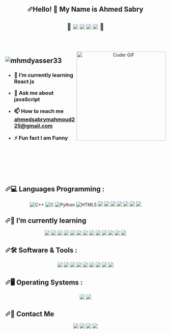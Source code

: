 <article class="markdown-body entry-content container-lg f5" itemprop="text">
        <h1 align="center" dir="auto"><a id="user-content-hello---my-name-is-amr-welcome-to-my-github-profile-" class="anchor" aria-hidden="true" tabindex="-1" href="#hello---my-name-is-amr-welcome-to-my-github-profile-"><svg class="octicon octicon-link" viewBox="0 0 16 16" version="1.1" width="16" height="16" aria-hidden="true"><path d="m7.775 3.275 1.25-1.25a3.5 3.5 0 1 1 4.95 4.95l-2.5 2.5a3.5 3.5 0 0 1-4.95 0 .751.751 0 0 1 .018-1.042.751.751 0 0 1 1.042-.018 1.998 1.998 0 0 0 2.83 0l2.5-2.5a2.002 2.002 0 0 0-2.83-2.83l-1.25 1.25a.751.751 0 0 1-1.042-.018.751.751 0 0 1-.018-1.042Zm-4.69 9.64a1.998 1.998 0 0 0 2.83 0l1.25-1.25a.751.751 0 0 1 1.042.018.751.751 0 0 1 .018 1.042l-1.25 1.25a3.5 3.5 0 1 1-4.95-4.95l2.5-2.5a3.5 3.5 0 0 1 4.95 0 .751.751 0 0 1-.018 1.042.751.751 0 0 1-1.042.018 1.998 1.998 0 0 0-2.83 0l-2.5 2.5a1.998 1.998 0 0 0 0 2.83Z"></path></svg></a>Hello! 👋  My Name is Ahmed Sabry</h1>
        <h1 align="center" dir="auto">
        <span>💖</span>
        <a  rel="noopener noreferrer nofollow"> 
        <img src ="https://img.shields.io/badge/-%234ea94b.svg?&style=plastic&logo=mongodb&logoColor=white"/>
        </a>
        <a target="_blank" rel="noopener noreferrer nofollow" ><img src="https://img.shields.io/badge/-%23404d59.svg?&style=plastic&logo=express&logoColor=white" style="max-width: 100%;"/>
        </a>
        <a target="_blank" rel="noopener noreferrer nofollow" ><img src="https://img.shields.io/badge/-%2361DAFB.svg?style=plastic&amp;logo=React&amp;logoColor=black" style="max-width: 100%;">
        </a>
        <a target="_blank" rel="noopener noreferrer nofollow" ><img src="https://img.shields.io/badge/-%230F9D58.svg?style=plastic&amp;logo=Node.Js&amp;logoColor=white" style="max-width: 100%;">
        </a>
        <span>💖</span>
        </h1>
        <br>
        <br>
        <p dir="auto">
        <animated-image style="width: 100%;text-align: center;">
        <a target="_blank" rel="noopener noreferrer nofollow" href="https://camo.githubusercontent.com/2309797487e5e969659a3b545c96151807b04120a9cc2985f632ec94ba00c9f3/68747470733a2f2f6d656469612e67697068792e636f6d2f6d656469612f53576f536b4e36447854737a71494b4571762f67697068792e676966" data-target="animated-image.originalLink">
        <img align="right" src="https://camo.githubusercontent.com/2309797487e5e969659a3b545c96151807b04120a9cc2985f632ec94ba00c9f3/68747470733a2f2f6d656469612e67697068792e636f6d2f6d656469612f53576f536b4e36447854737a71494b4571762f67697068792e676966" alt="Coder GIF" height="280" data-canonical-src="https://media.giphy.com/media/SWoSkN6DxTszqIKEqv/giphy.gif" style="max-width: 100%; display: inline-block;" data-target="animated-image.originalImage">
        </a>
        <span class="AnimatedImagePlayer" data-target="animated-image.player" hidden="">
        <a data-target="animated-image.replacedLink" class="AnimatedImagePlayer-images" href="https://camo.githubusercontent.com/2309797487e5e969659a3b545c96151807b04120a9cc2985f632ec94ba00c9f3/68747470733a2f2f6d656469612e67697068792e636f6d2f6d656469612f53576f536b4e36447854737a71494b4571762f67697068792e676966" target="_blank">
        <span data-target="animated-image.imageContainer">
        <canvas class="AnimatedImagePlayer-stillImage" aria-hidden="true" width="380" height="280"></canvas></span></a>
        <button data-target="animated-image.imageButton" class="AnimatedImagePlayer-images" tabindex="-1" aria-label="Play Coder GIF"hidden=""></button>
        <span class="AnimatedImagePlayer-controls" data-target="animated-image.controls" hidden="">
        <button data-target="animated-image.playButton" class="AnimatedImagePlayer-button" aria-label="Play Coder GIF">
        <svg aria-hidden="true" focusable="false" class="octicon icon-play" width="16" height="16" viewBox="0 0 16 16" fill="none" xmlns="http://www.w3.org/2000/svg"><path d="M4 13.5427V2.45734C4 1.82607 4.69692 1.4435 5.2295 1.78241L13.9394 7.32507C14.4334 7.63943 14.4334 8.36057 13.9394 8.67493L5.2295 14.2176C4.69692 14.5565 4 14.1739 4 13.5427Z">
        </path></svg>
        <svg aria-hidden="true" focusable="false" class="octicon icon-pause" width="16" height="16" viewBox="0 0 16 16" xmlns="http://www.w3.org/2000/svg"><rect x="4" y="2" width="3" height="12" rx="1"></rect><rect x="9" y="2" width="3" height="12" rx="1"></rect>
        </svg>
        </button>
        <a data-target="animated-image.openButton" aria-label="Open Coder GIF in new window" class="AnimatedImagePlayer-button" href="https://camo.githubusercontent.com/2309797487e5e969659a3b545c96151807b04120a9cc2985f632ec94ba00c9f3/68747470733a2f2f6d656469612e67697068792e636f6d2f6d656469612f53576f536b4e36447854737a71494b4571762f67697068792e676966" target="_blank">
        <svg aria-hidden="true" class="octicon" xmlns="http://www.w3.org/2000/svg" viewBox="0 0 16 16" width="16" height="16"><path fill-rule="evenodd" d="M10.604 1h4.146a.25.25 0 01.25.25v4.146a.25.25 0 01-.427.177L13.03 4.03 9.28 7.78a.75.75 0 01-1.06-1.06l3.75-3.75-1.543-1.543A.25.25 0 0110.604 1zM3.75 2A1.75 1.75 0 002 3.75v8.5c0 .966.784 1.75 1.75 1.75h8.5A1.75 1.75 0 0014 12.25v-3.5a.75.75 0 00-1.5 0v3.5a.25.25 0 01-.25.25h-8.5a.25.25 0 01-.25-.25v-8.5a.25.25 0 01.25-.25h3.5a.75.75 0 000-1.5h-3.5z"></path>
        </svg>
        </a>
        </span>
        </span>
        </animated-image>
        </p>
        <h2 dir="auto"><img src="https://camo.githubusercontent.com/b8b6b0264cd18bf9bd7f0d099709c087137c1abd1f6778f5cd393d0e8feb70ef/68747470733a2f2f6b6f6d617265762e636f6d2f67687076632f3f757365726e616d653d6d686d647961737365723333266c6162656c3d50726f66696c65253230766965777326636f6c6f723d306537356236267374796c653d666c6174" alt="mhmdyasser33" data-canonical-src="https://komarev.com/ghpvc/?username=mhmdyasser33&amp;label=Profile%20views&amp;color=0e75b6&amp;style=flat" style="max-width: 100%;"></h2> 
        <h3 dir="auto">
            <ul dir="auto">
                <li>
                <p dir="auto">🌱 I’m currently learning <strong>React js</strong></p>
                </li>
                <li>
                <p dir="auto">💬 Ask me about <strong>javaScript</strong></p>
                </li>
                <li>
                <p dir="auto">📫 How to reach me <strong><a href="mailto:muhmmed.yasserxi@gmail.com">ahmedsabrymahmoud225@gmail.com</a></strong></p>
                </li>
                <li>
                <p dir="auto">⚡ Fun fact <strong>I am Funny</strong></p>
                </li>
                </ul>
        </h3>
        <br>
        <br>
        <br>
        <br>
        <br>
        <h2 dir="auto"><a id="user-content-languages-and-tools--" class="anchor" aria-hidden="true" tabindex="-1" href="#languages-and-tools--"><svg class="octicon octicon-link" viewBox="0 0 16 16" version="1.1" width="16" height="16" aria-hidden="true"><path d="m7.775 3.275 1.25-1.25a3.5 3.5 0 1 1 4.95 4.95l-2.5 2.5a3.5 3.5 0 0 1-4.95 0 .751.751 0 0 1 .018-1.042.751.751 0 0 1 1.042-.018 1.998 1.998 0 0 0 2.83 0l2.5-2.5a2.002 2.002 0 0 0-2.83-2.83l-1.25 1.25a.751.751 0 0 1-1.042-.018.751.751 0 0 1-.018-1.042Zm-4.69 9.64a1.998 1.998 0 0 0 2.83 0l1.25-1.25a.751.751 0 0 1 1.042.018.751.751 0 0 1 .018 1.042l-1.25 1.25a3.5 3.5 0 1 1-4.95-4.95l2.5-2.5a3.5 3.5 0 0 1 4.95 0 .751.751 0 0 1-.018 1.042.751.751 0 0 1-1.042.018 1.998 1.998 0 0 0-2.83 0l-2.5 2.5a1.998 1.998 0 0 0 0 2.83Z"></path></svg></a>💻 Languages Programming :</h2>
        <p dir="auto" align="center">
        <a  rel="noopener noreferrer nofollow"> 
        <img alt="C++" src="https://img.shields.io/badge/C++%20-%2300599C.svg?style=plastic&amp;logo=c%2B%2B&amp;logoColor=white" style="max-width: 100%;">
        </a>
        <a rel="nofollow"> 
        <img alt="C" src="https://img.shields.io/badge/C%20-%232370ED.svg?style=plastic&amp;logo=c&amp;logoColor=white" style="max-width: 100%;">
        </a>
        <a ><img alt="Python" src="https://img.shields.io/badge/Python%20-%2314354C.svg?style=plastic&amp;logo=python&amp;logoColor=white" style="max-width: 100%;"></a>
        <a ><img  alt="HTML5" src="https://img.shields.io/badge/-HTML%205-%23E44D27?style=plastic&amp;logo=html5&amp;logoColor=ffffff" style="max-width: 100%;"></a>
        <a ><img src="https://img.shields.io/badge/CSS%203%20-%231572B6.svg?&style=plastic&logo=css3&logoColor=white"/></a>
        <a ><img src="https://img.shields.io/badge/JavaScript%20-%23323330.svg?&style=plastic&logo=javascript&logoColor=%23F7DF1E"/></a>
        <a ><img src="https://img.shields.io/badge/BootStrap%20-%23563D7C.svg?&style=plastic&logo=bootstrap&logoColor=white"/></a>
        <a ><img src="https://img.shields.io/badge/React.JS-%2361DAFB.svg?style=plastic&amp;logo=React&amp;logoColor=black" style="max-width: 100%;"></a>
        <a  ><img src="https://img.shields.io/badge/Node.Js-%230F9D58.svg?style=plastic&amp;logo=Node.Js&amp;logoColor=white" style="max-width: 100%;"></a>
        <a ><img src="https://img.shields.io/badge/Express.js%20-%23404d59.svg?&style=plastic&logo=express&logoColor=white" style="max-width: 100%;"/>
        </a>
        <a > 
        <img src ="https://img.shields.io/badge/SQL%20Server-%2314354C.svg?&style=plastic&logo=microsoft%20sql%20server&logoColor=white">
        </a>
        </p>
        <h2 dir="auto"><a id="user-content-im-currently-learning" class="anchor" aria-hidden="true" tabindex="-1" href="#im-currently-learning"><svg class="octicon octicon-link" viewBox="0 0 16 16" version="1.1" width="16" height="16" aria-hidden="true"><path d="m7.775 3.275 1.25-1.25a3.5 3.5 0 1 1 4.95 4.95l-2.5 2.5a3.5 3.5 0 0 1-4.95 0 .751.751 0 0 1 .018-1.042.751.751 0 0 1 1.042-.018 1.998 1.998 0 0 0 2.83 0l2.5-2.5a2.002 2.002 0 0 0-2.83-2.83l-1.25 1.25a.751.751 0 0 1-1.042-.018.751.751 0 0 1-.018-1.042Zm-4.69 9.64a1.998 1.998 0 0 0 2.83 0l1.25-1.25a.751.751 0 0 1 1.042.018.751.751 0 0 1 .018 1.042l-1.25 1.25a3.5 3.5 0 1 1-4.95-4.95l2.5-2.5a3.5 3.5 0 0 1 4.95 0 .751.751 0 0 1-.018 1.042.751.751 0 0 1-1.042.018 1.998 1.998 0 0 0-2.83 0l-2.5 2.5a1.998 1.998 0 0 0 0 2.83Z"></path></svg></a>📌 I’m currently learning </h2>
        <p dir="auto" align="center">
        <a >
        <img src="https://img.shields.io/badge/TypeScript%20-%23007ACC.svg?&style=plastic&logo=typescript&logoColor=white"/></a>
        <a  >
        <img src="https://img.shields.io/badge/Redux%20-%23593d88.svg?&style=plastic&logo=redux&logoColor=white"/>
        </a>
        <a > 
        <img src ="https://img.shields.io/badge/MongoDB-%234ea94b.svg?&style=plastic&logo=mongodb&logoColor=white"/>
        </a>
        <a > 
        <img src ="https://img.shields.io/badge/Firebase-%23FFFC00.svg?&style=plastic&logo=firebase&logoColor=white"/>
        </a>
        <a > 
            <img src ="https://img.shields.io/badge/React%20Bootstrap-6d4aff.svg?&style=plastic&logo=bootstrap&logoColor=white"/>
        </a>
        <a > 
            <img src ="https://img.shields.io/badge/Axios-white.svg?&style=plastic&logo=axios"/>
        </a>
        <a > 
            <img src ="https://img.shields.io/badge/React%20Router-black.svg?&style=plastic&logo=reactrouter"/>
        </a>
        <a > 
            <img src ="https://img.shields.io/badge/-React%20Query-FF4154?style=plastic&logo=react%20query&logoColor=white"/>
        </a>
        <a > 
            <img src ="https://img.shields.io/badge/NODEMON-%23323330.svg?style=plastic&logo=nodemon&logoColor=%BBDEAD"/>
        </a>
        <a > 
            <img src ="https://img.shields.io/badge/React%20Hook%20Form-%23EC5990.svg?style=plastic&logo=reacthookform&logoColor=white"/>
        </a>
        <a > 
            <img src ="https://img.shields.io/badge/tailwindcss-%2338B2AC.svg?style=plastic&logo=tailwind-css&logoColor=white"/>
        </a>
        <a > 
            <img src ="https://img.shields.io/badge/-jest-%23C21325?style=plastic&logo=jest&logoColor=white"/>
        </a>
        <a > 
            <img src ="https://img.shields.io/badge/-TestingLibrary-%23E33332?style=plastic&logo=testing-library&logoColor=white"/>
        </a>
        </p>
        <h2 dir="auto"><a id="user-content-languages-and-tools--" class="anchor" aria-hidden="true" tabindex="-1" href="#languages-and-tools--"><svg class="octicon octicon-link" viewBox="0 0 16 16" version="1.1" width="16" height="16" aria-hidden="true"><path d="m7.775 3.275 1.25-1.25a3.5 3.5 0 1 1 4.95 4.95l-2.5 2.5a3.5 3.5 0 0 1-4.95 0 .751.751 0 0 1 .018-1.042.751.751 0 0 1 1.042-.018 1.998 1.998 0 0 0 2.83 0l2.5-2.5a2.002 2.002 0 0 0-2.83-2.83l-1.25 1.25a.751.751 0 0 1-1.042-.018.751.751 0 0 1-.018-1.042Zm-4.69 9.64a1.998 1.998 0 0 0 2.83 0l1.25-1.25a.751.751 0 0 1 1.042.018.751.751 0 0 1 .018 1.042l-1.25 1.25a3.5 3.5 0 1 1-4.95-4.95l2.5-2.5a3.5 3.5 0 0 1 4.95 0 .751.751 0 0 1-.018 1.042.751.751 0 0 1-1.042.018 1.998 1.998 0 0 0-2.83 0l-2.5 2.5a1.998 1.998 0 0 0 0 2.83Z"></path></svg></a>🛠️ Software & Tools  :</h2>
        <p dir="auto" align="center">
        <a ><img src="https://img.shields.io/badge/-Git-%23F05032?style=plastic&amp;logo=Git&amp;logoColor=%23ffffff" style="max-width: 100%;">
        <a ><img src="https://img.shields.io/badge/-GitHub-181717?style=plastic&amp;logo=Github" style="max-width: 100%;"></a>
        <a ><img src="http://img.shields.io/badge/-VS%20Code-007ACC?style=plastic&amp;logo=visual-studio-code&amp;logoColor=ffffff" style="max-width: 100%;"></a>
        <a ><img src="https://img.shields.io/badge/Google%20Sheets%20-%2334A853.svg?style=plastic&amp;logo=google%20sheets&amp;logoColor=white" style="max-width: 100%;"></a>
        <a ><img src="https://img.shields.io/badge/-Stack%20Overflow-FE7A16?style=plastic&amp;logo=stack-overflow&amp;logoColor=white" style="max-width: 100%;"></a>
        <a ><img src="https://img.shields.io/badge/Geeksforgeeks-%230F9D58.svg?style=plastic&amp;logo=geeksforgeeks&amp;logoColor=white" style="max-width: 100%;"></a>
        <a target="_blank" rel="noopener noreferrer nofollow" >
        <img src="https://img.shields.io/badge/-Notion-fff?style=plastic&amp;logo=notion&amp;logoColor=000" style="max-width: 100%;">
        </a>
        <a > 
            <img src ="https://img.shields.io/badge/github%20pages-121013?style=plastic&logo=github&logoColor=white"/>
        </a>
        <a > 
            <img src ="https://img.shields.io/badge/NPM-%23CB3837.svg?style=plastic&logo=npm&logoColor=white"/>
        </a>
        </p>
        <h2 dir="auto"><a id="user-content-languages-and-tools--" class="anchor" aria-hidden="true" tabindex="-1" href="#languages-and-tools--"><svg class="octicon octicon-link" viewBox="0 0 16 16" version="1.1" width="16" height="16" aria-hidden="true"><path d="m7.775 3.275 1.25-1.25a3.5 3.5 0 1 1 4.95 4.95l-2.5 2.5a3.5 3.5 0 0 1-4.95 0 .751.751 0 0 1 .018-1.042.751.751 0 0 1 1.042-.018 1.998 1.998 0 0 0 2.83 0l2.5-2.5a2.002 2.002 0 0 0-2.83-2.83l-1.25 1.25a.751.751 0 0 1-1.042-.018.751.751 0 0 1-.018-1.042Zm-4.69 9.64a1.998 1.998 0 0 0 2.83 0l1.25-1.25a.751.751 0 0 1 1.042.018.751.751 0 0 1 .018 1.042l-1.25 1.25a3.5 3.5 0 1 1-4.95-4.95l2.5-2.5a3.5 3.5 0 0 1 4.95 0 .751.751 0 0 1-.018 1.042.751.751 0 0 1-1.042.018 1.998 1.998 0 0 0-2.83 0l-2.5 2.5a1.998 1.998 0 0 0 0 2.83Z"></path></svg></a>🖥️ Operating Systems  :</h2>
        <p dir="auto" align="center">
        <a ><img src="https://img.shields.io/badge/Linux-FCC624?style=plastic&amp;logo=linux&amp;logoColor=black" style="max-width: 100%;"></a>
        <a >
        <img src="https://img.shields.io/badge/Windows-0078D6?style=plastic&amp;logo=windows&amp;logoColor=white" style="max-width: 100%;">
        </a>
        </p>
        <h2 dir="auto"><a id="user-content-contact-me" class="anchor" aria-hidden="true" tabindex="-1" href="#contact-me"><svg class="octicon octicon-link" viewBox="0 0 16 16" version="1.1" width="16" height="16" aria-hidden="true"><path d="m7.775 3.275 1.25-1.25a3.5 3.5 0 1 1 4.95 4.95l-2.5 2.5a3.5 3.5 0 0 1-4.95 0 .751.751 0 0 1 .018-1.042.751.751 0 0 1 1.042-.018 1.998 1.998 0 0 0 2.83 0l2.5-2.5a2.002 2.002 0 0 0-2.83-2.83l-1.25 1.25a.751.751 0 0 1-1.042-.018.751.751 0 0 1-.018-1.042Zm-4.69 9.64a1.998 1.998 0 0 0 2.83 0l1.25-1.25a.751.751 0 0 1 1.042.018.751.751 0 0 1 .018 1.042l-1.25 1.25a3.5 3.5 0 1 1-4.95-4.95l2.5-2.5a3.5 3.5 0 0 1 4.95 0 .751.751 0 0 1-.018 1.042.751.751 0 0 1-1.042.018 1.998 1.998 0 0 0-2.83 0l-2.5 2.5a1.998 1.998 0 0 0 0 2.83Z"></path></svg></a>🔗 Contact Me</h2>
        <p dir="auto" align="center">
        <a href="/" ><img src="https://img.shields.io/badge/Facebook-1877F2?style=plastic&amp;logo=facebook&amp;logoColor=white" style="max-width: 100%;"></a>
        <a href="mailto:ahmedsabrymahmoud225@gmail.com"><img src="https://img.shields.io/badge/Gmail-D14836?style=plastic&amp;logo=gmail&amp;logoColor=white&amp;link=mailto:AmrSaaayed74@gmail.com" style="max-width: 100%;"></a>   
        <a href="www.linkedin.com/in/ahmed-sabry-41b0b5268" ><img src="https://img.shields.io/badge/LinkedIn-0077B5?style=plastic&amp;logo=linkedin&amp;logoColor=white" style="max-width: 100%;"></a>
        <a href="https://api.whatsapp.com/send?phone=01098583817" ><img src="https://img.shields.io/badge/-Whatsapp-075e54?style=plastic&amp;logo=Whatsapp&amp;logoColor=white" style="max-width: 100%;"></a>
        </p> 
</article>
